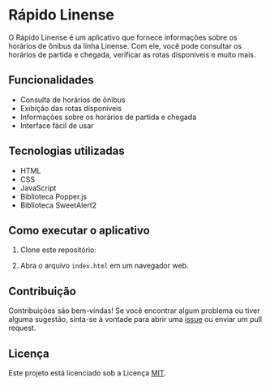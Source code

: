 # Rápido Linense

O Rápido Linense é um aplicativo que fornece informações sobre os horários de ônibus da linha Linense. Com ele, você pode consultar os horários de partida e chegada, verificar as rotas disponíveis e muito mais.

## Funcionalidades

- Consulta de horários de ônibus
- Exibição das rotas disponíveis
- Informações sobre os horários de partida e chegada
- Interface fácil de usar

## Tecnologias utilizadas

- HTML
- CSS
- JavaScript
- Biblioteca Popper.js
- Biblioteca SweetAlert2

## Como executar o aplicativo

1. Clone este repositório:


2. Abra o arquivo `index.html` em um navegador web.

## Contribuição

Contribuições são bem-vindas! Se você encontrar algum problema ou tiver alguma sugestão, sinta-se à vontade para abrir uma [issue](https://github.com/seu-usuario/seu-repositorio/issues) ou enviar um pull request.

## Licença

Este projeto está licenciado sob a Licença [MIT](https://opensource.org/licenses/MIT).
